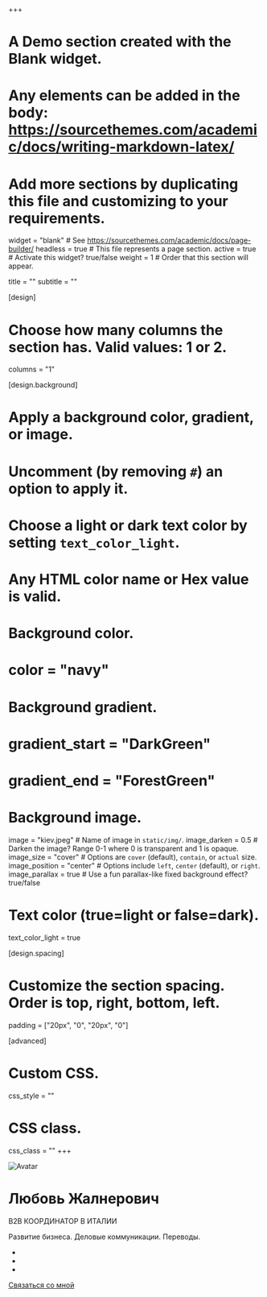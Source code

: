 +++
# A Demo section created with the Blank widget.
# Any elements can be added in the body: https://sourcethemes.com/academic/docs/writing-markdown-latex/
# Add more sections by duplicating this file and customizing to your requirements.

widget = "blank"  # See https://sourcethemes.com/academic/docs/page-builder/
headless = true  # This file represents a page section.
active = true  # Activate this widget? true/false
weight = 1  # Order that this section will appear.

title = ""
subtitle = ""

[design]
  # Choose how many columns the section has. Valid values: 1 or 2.
  columns = "1"

[design.background]
  # Apply a background color, gradient, or image.
  #   Uncomment (by removing `#`) an option to apply it.
  #   Choose a light or dark text color by setting `text_color_light`.
  #   Any HTML color name or Hex value is valid.

  # Background color.
  # color = "navy"
  
  # Background gradient.
  # gradient_start = "DarkGreen"
  # gradient_end = "ForestGreen"
  
  # Background image.
  image = "kiev.jpeg"  # Name of image in `static/img/`.
  image_darken = 0.5  # Darken the image? Range 0-1 where 0 is transparent and 1 is opaque.
  image_size = "cover"  #  Options are `cover` (default), `contain`, or `actual` size.
  image_position = "center"  # Options include `left`, `center` (default), or `right`.
  image_parallax = true  # Use a fun parallax-like fixed background effect? true/false
  
  # Text color (true=light or false=dark).
  text_color_light = true

[design.spacing]
  # Customize the section spacing. Order is top, right, bottom, left.
  padding = ["20px", "0", "20px", "0"]

[advanced]
 # Custom CSS. 
 css_style = ""
 
 # CSS class.
 css_class = ""
+++

<div class=container>
<img class="hero-avatar avatar-circle" src=/images/avatar_hu75dccb1b1ab307c60d8ece34225b1a7e_709018_270x270_fill_q90_lanczos_center.jpg alt=Avatar>
<div class="col-12 text-center">
<h1 class=hero-title itemprop=headline>Любовь Жалнерович</h1>
<p class=hero-subtitle>В2В КООРДИНАТОР В ИТАЛИИ</p>
<p class=hero-moto>Развитие бизнеса. Деловые коммуникации. Переводы.</p>
<ul class=network-icon aria-hidden=true><li>
<a itemprop=sameAs href=/ru/files/LiubouZhauniarovich_B2BCoordinator_RU.pdf target=_blank rel=noopener>
<i class="ai ai-cv big-icon"></i></a></li><li>
<a itemprop=sameAs href=https://www.instagram.com/b2blz_italy/ target=_blank rel=noopener><i class="fab fa-instagram big-icon"></i></a></li><li>
<a itemprop=sameAs href=https://www.linkedin.com/in/liubou-zhauniarovich-12825b19/ target=_blank rel=noopener><i class="fab fa-linkedin big-icon"></i></a>
</li></ul><p class=cta-btns><a href=/ru/#contact class="btn btn-light btn-lg"><i class="fas fa-paper-plane" aria-hidden=true></i>Связаться со мной</a></p></div></div>
